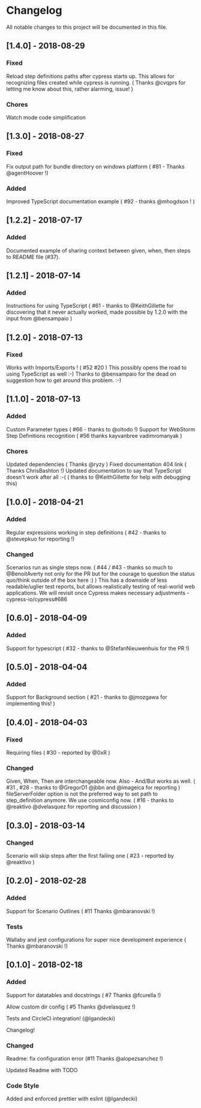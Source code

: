 # Changelog
All notable changes to this project will be documented in this file.

## [1.4.0] - 2018-08-29

### Fixed
Reload step definitions paths after cypress starts up. This allows for recognizing files created while cypress is running. ( Thanks @cvqprs for letting me know about this, rather alarming, issue! )

### Chores
Watch mode code simplification

## [1.3.0] - 2018-08-27

### Fixed
Fix output path for bundle directory on windows platform ( #81 - Thanks @agentHoover !)

### Added
Improved TypeScript documentation example ( #92 - thanks @mhogdson ! )

## [1.2.2] - 2018-07-17
### Added
Documented example of sharing context between given, when, then steps to README file (#37).

## [1.2.1] - 2018-07-14
### Added
Instructions for using TypeScript ( #61  - thanks to @KeithGillette for discovering that it never actually worked, made possible by 1.2.0 with the input from @bensampaio )

## [1.2.0] - 2018-07-13

### Fixed
Works with Imports/Exports ! ( #52 #20 )
This possibly opens the road to using TypeScript as well :-)
Thanks to @bensampaio for the dead on suggestion how to get around this problem. :-) 

## [1.1.0] - 2018-07-13

### Added
Custom Parameter types ( #66 - thanks to @oltodo !)
Support for WebStorm Step Definitions recognition ( #56 thanks kayvanbree vadimromanyak )

### Chores
Updated dependencies ( Thanks @ryzy )
Fixed documentation 404 link ( Thanks ChrisBashton !)
Updated documentation to say that TypeScript doesn't work after all :-( ( thanks to @KeithGillette for help with debugging this) 

## [1.0.0] - 2018-04-21

### Added
Regular expressions working in step definitions ( #42 - thanks to @stevepkuo for reporting !)
### Changed
Scenarios run as single steps now. ( #44 / #43  - thanks so much to @BenoitAverty not only for the PR but for the courage to question the status quo/think outside of the box here :) )
This has a downside of less readable/uglier test reports, but allows realistically testing of real-world web applications. We will revisit once Cypress makes necessary adjustments - cypress-io/cypress#686

## [0.6.0] - 2018-04-09
### Added
Support for typescript ( #32 - thanks to @StefanNieuwenhuis  for the PR !)
## [0.5.0] - 2018-04-04

### Added
Support for Background section ( #21 - thanks to @jmozgawa for implementing this! )

## [0.4.0] - 2018-04-03
### Fixed
Requiring files ( #30 - reported by @0xR )

### Changed
Given, When, Then are interchangeable now. Also - And/But works as well. ( #31 , #28 - thanks to @GregorD1 @jbbn and @imageica for reporting )
fileServerFolder option is not the preferred way to set path to step_definition anymore. We use cosmiconfig now. ( #16 - thanks to @reaktivo @dvelasquez for reporting and discussion )

## [0.3.0] - 2018-03-14
### Changed
Scenario will skip steps after the first failing one ( #23 - reported by @reaktivo )

## [0.2.0] - 2018-02-28
### Added
Support for Scenario Outlines ( #11 Thanks @mbaranovski !)

### Tests
Wallaby and jest configurations for super nice development experience ( Thanks @mbaranovski !)

## [0.1.0] - 2018-02-18
### Added
Support for datatables and docstrings ( #7 Thanks @fcurella !)

Allow custom dir config ( #5 Thanks @dvelasquez !)

Tests and CircleCI integration! (@lgandecki)

Changelog!

### Changed
Readme: fix configuration error (#11 Thanks @alopezsanchez !)

Updated Readme with TODO

### Code Style
Added and enforced prettier with eslint (@lgandecki)
